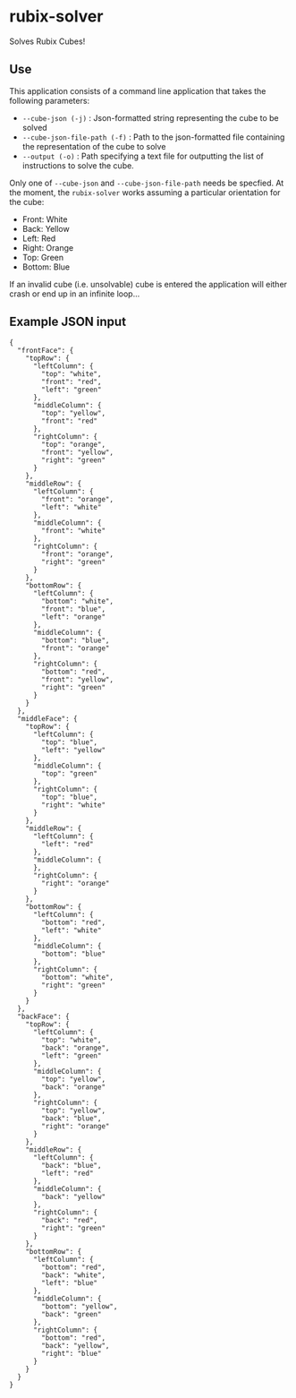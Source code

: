# rubix-solver
Solves Rubix Cubes!


## Use
This application consists of a command line application that takes the following parameters:

- `--cube-json (-j)` : Json-formatted string representing the cube to be solved
- `--cube-json-file-path (-f)` : Path to the json-formatted file containing the representation of the cube to solve
- `--output (-o)` : Path specifying a text file for outputting the list of instructions to solve the cube.

Only one of `--cube-json` and `--cube-json-file-path` needs be specfied.
At the moment, the `rubix-solver` works assuming a particular orientation for the cube:
- Front: White
- Back: Yellow
- Left: Red
- Right: Orange
- Top: Green
- Bottom: Blue

If an invalid cube (i.e. unsolvable) cube is entered the application will either crash or end up in an infinite loop...

## Example JSON input
```
{
  "frontFace": {
    "topRow": {
      "leftColumn": {
        "top": "white",
        "front": "red",
        "left": "green"
      },
      "middleColumn": {
        "top": "yellow",
        "front": "red"
      },
      "rightColumn": {
        "top": "orange",
        "front": "yellow",
        "right": "green"
      }
    },
    "middleRow": {
      "leftColumn": {
        "front": "orange",
        "left": "white"
      },
      "middleColumn": {
        "front": "white"
      },
      "rightColumn": {
        "front": "orange",
        "right": "green"
      }
    },
    "bottomRow": {
      "leftColumn": {
        "bottom": "white",
        "front": "blue",
        "left": "orange"
      },
      "middleColumn": {
        "bottom": "blue",
        "front": "orange"
      },
      "rightColumn": {
        "bottom": "red",
        "front": "yellow",
        "right": "green"
      }
    }
  },
  "middleFace": {
    "topRow": {
      "leftColumn": {
        "top": "blue",
        "left": "yellow"
      },
      "middleColumn": {
        "top": "green"
      },
      "rightColumn": {
        "top": "blue",
        "right": "white"
      }
    },
    "middleRow": {
      "leftColumn": {
        "left": "red"
      },
      "middleColumn": {
      },
      "rightColumn": {
        "right": "orange"
      }
    },
    "bottomRow": {
      "leftColumn": {
        "bottom": "red",
        "left": "white"
      },
      "middleColumn": {
        "bottom": "blue"
      },
      "rightColumn": {
        "bottom": "white",
        "right": "green"
      }
    }
  },
  "backFace": {
    "topRow": {
      "leftColumn": {
        "top": "white",
        "back": "orange",
        "left": "green"
      },
      "middleColumn": {
        "top": "yellow",
        "back": "orange"
      },
      "rightColumn": {
        "top": "yellow",
        "back": "blue",
        "right": "orange"
      }
    },
    "middleRow": {
      "leftColumn": {
        "back": "blue",
        "left": "red"
      },
      "middleColumn": {
        "back": "yellow"
      },
      "rightColumn": {
        "back": "red",
        "right": "green"
      }
    },
    "bottomRow": {
      "leftColumn": {
        "bottom": "red",
        "back": "white",
        "left": "blue"
      },
      "middleColumn": {
        "bottom": "yellow",
        "back": "green"
      },
      "rightColumn": {
        "bottom": "red",
        "back": "yellow",
        "right": "blue"
      }
    }
  }
}
```
